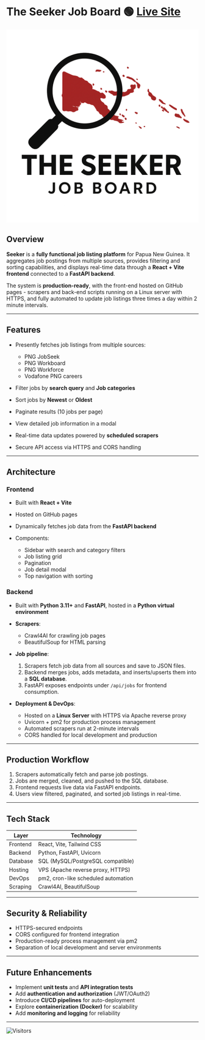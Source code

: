 # The Seeker Job Board 🟢 [Live Site](https://ray743.github.io/The-Seeker/)

![Seeker Logo](/logo.png)

## Overview

**Seeker** is a **fully functional job listing platform** for Papua New Guinea. It aggregates job postings from multiple sources, provides filtering and sorting capabilities, and displays real-time data through a **React + Vite frontend** connected to a **FastAPI backend**.

The system is **production-ready**, with the front-end hosted on GitHub pages - scrapers and back-end scripts running on a Linux server with HTTPS, and fully automated to update job listings three times a day within 2 minute intervals.

---

## Features

* Presently fetches job listings from multiple sources:

  * PNG JobSeek
  * PNG Workboard
  * PNG Workforce
  * Vodafone PNG careers
* Filter jobs by **search query** and **Job categories**
* Sort jobs by **Newest** or **Oldest**
* Paginate results (10 jobs per page)
* View detailed job information in a modal
* Real-time data updates powered by **scheduled scrapers**
* Secure API access via HTTPS and CORS handling

---

## Architecture

### Frontend

* Built with **React + Vite**
* Hosted on GitHub pages
* Dynamically fetches job data from the **FastAPI backend**
* Components:

  * Sidebar with search and category filters
  * Job listing grid
  * Pagination
  * Job detail modal
  * Top navigation with sorting

### Backend

* Built with **Python 3.11+** and **FastAPI**, hosted in a **Python virtual environment**
* **Scrapers**:

  * Crawl4AI for crawling job pages
  * BeautifulSoup for HTML parsing
* **Job pipeline**:

  1. Scrapers fetch job data from all sources and save to JSON files.
  2. Backend merges jobs, adds metadata, and inserts/upserts them into a **SQL database**.
  3. FastAPI exposes endpoints under `/api/jobs` for frontend consumption.
* **Deployment & DevOps**:

  * Hosted on a **Linux Server** with HTTPS via Apache reverse proxy
  * Uvicorn + pm2 for production process management
  * Automated scrapers run at 2-minute intervals
  * CORS handled for local development and production

---

## Production Workflow

1. Scrapers automatically fetch and parse job postings.
2. Jobs are merged, cleaned, and pushed to the SQL database.
3. Frontend requests live data via FastAPI endpoints.
4. Users view filtered, paginated, and sorted job listings in real-time.

---

## Tech Stack

| Layer    | Technology                          |
| -------- | ----------------------------------- |
| Frontend | React, Vite, Tailwind CSS           |
| Backend  | Python, FastAPI, Uvicorn            |
| Database | SQL (MySQL/PostgreSQL compatible)   |
| Hosting  | VPS (Apache reverse proxy, HTTPS)   |
| DevOps   | pm2, cron-like scheduled automation |
| Scraping | Crawl4AI, BeautifulSoup             |

---

## Security & Reliability

* HTTPS-secured endpoints
* CORS configured for frontend integration
* Production-ready process management via pm2
* Separation of local development and server environments

---

## Future Enhancements

* Implement **unit tests** and **API integration tests**
* Add **authentication and authorization** (JWT/OAuth2)
* Introduce **CI/CD pipelines** for auto-deployment
* Explore **containerization (Docker)** for scalability
* Add **monitoring and logging** for reliability

---

![Visitors](https://visitor-badge.laobi.icu/badge?page_id=Ray743.The-Seeker/)
